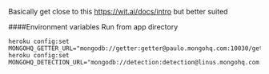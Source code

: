 Basically get close to this https://wit.ai/docs/intro but better suited


####Environment variables
Run from app directory
````
heroku config:set MONGOHQ_GETTER_URL="mongodb://getter:getter@paulo.mongohq.com:10030/getter"
heroku config:set MONGOHQ_DETECTION_URL="mongodb://detection:detection@linus.mongohq.com:10016/detection"
````

